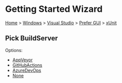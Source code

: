 <!--
GENERATED FILE - DO NOT EDIT
This file was generated by [MarkdownSnippets](https://github.com/SimonCropp/MarkdownSnippets).
Source File: /docs/mdsource/wiz/Windows_VisualStudio_Gui_xUnit.source.md
To change this file edit the source file and then run MarkdownSnippets.
-->

# Getting Started Wizard

[Home](/docs/wiz/readme.md) > [Windows](Windows.md) > [Visual Studio](Windows_VisualStudio.md) > [Prefer GUI](Windows_VisualStudio_Gui.md) > [xUnit](Windows_VisualStudio_Gui_xUnit.md)

## Pick BuildServer

Options:
 * [AppVeyor](Windows_VisualStudio_Gui_xUnit_AppVeyor.md)
 * [GitHubActions](Windows_VisualStudio_Gui_xUnit_GitHubActions.md)
 * [AzureDevOps](Windows_VisualStudio_Gui_xUnit_AzureDevOps.md)
 * [None](Windows_VisualStudio_Gui_xUnit_None.md)

